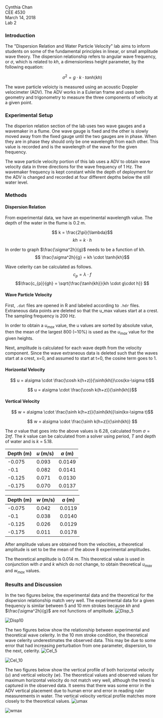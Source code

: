 Cynthia Chan
</br>
CEE 4530
</br>
March 14, 2018
</br>
Lab 2

### Introduction
The "Dispersion Relation and Water Particle Velocity" lab aims to inform students on some of the fundamental principles in linear, or small amplitude wave theory. The dispersion relationship refers to angular wave frequency, or $\sigma$, which is related to $kh$, a dimensionless height parameter, by the following equation:

$$ \sigma^2 = g\cdot k\cdot tanh(kh)$$

The wave particle veloicty is measured using an acoustic Doppler velocimeter (ADV). The ADV works in a Eulerian frame and uses both geometry and trigonometry to measure the three components of velocity at a given point.

### Experimental Setup

The disperion relation section of the lab uses two wave gauges and a wavemaker in a flume. One wave gauge is fixed and the other is slowly moved away from the fixed gauge until the two gauges are in phase. When they are in phase they should only be one wavelength from each other. This value is recorded and is the wavelength of the wave for the given frequency.

The wave particle velocity portion of this lab uses a ADV to obtain wave velocity data in three directions for the wave frequency of 1 Hz. The wavemaker frequency is kept constant while the depth of deployment for the ADV is changed and recorded at four different depths below the still water level.

### Methods
#### Dispersion Relation

From experimental data, we have an experimental wavelength value. The depth of the water in the flume is 0.2 m.

$$ k = \frac{2\pi}{\lambda}$$
$$ kh = k \cdot  h $$

In order to graph $\frac{\sigma^2h}{g}$ needs to be a function of kh.
$$ \frac{\sigma^2h}{g} = kh \cdot \tanh{kh}$$

Wave celerity can be calculated as follows.
$$c_{p} = \lambda \cdot f $$
$$\frac{c_{p}}{gh} = \sqrt{\frac{\tanh{kh}}{kh \cdot g\cdot h}} $$

#### Wave Particle Velocity

First, `.dat` files are opened in R and labeled according to `.hdr` files. Extraneous data points are deleted so that the u_max values start at a crest. The sampling frequency is 200 Hz.

In order to obtain a $u_{max}$ value, the u values are sorted by absolute value, then the mean of the largest 800 (~10%) is used as the $u_{max}$ value for the given heights.

Next, amplitude is calculated for each wave depth from the velocity component. Since the wave extraneous data is deleted such that the waves start at a crest, x=0, and assumed to start at t=0, the cosine term goes to 1.

#### Horizontal Velocity
$$ u = a\sigma \cdot \frac{\cosh k(h+z)}{\sinh(kh)}\cos(kx-\sigma t)$$

$$ u = a\sigma \cdot \frac{\cosh k(h+z)}{\sinh(kh)}$$
#### Vertical Velocity
$$ w = a\sigma \cdot \frac{\sinh k(h+z)}{\sinh(kh)}\sin(kx-\sigma t)$$

$$ w = a\sigma \cdot \frac{\sinh k(h+z)}{\sinh(kh)} $$

The $\sigma$ value that goes into the above values is 6.28, calculated from $\sigma = 2\pi f$. The $k$ value can be calculated from a solver using period, $T$ and depth of water and is $k$ = 5.18.


| Depth (m) | $u$ (m/s) | $a$ (m) |
| --------- | --------- | ------- |
| -0.075    | 0.093     | 0.0149  |
| -0.1      | 0.082     | 0.0141  |
| -0.125    | 0.071     | 0.0130  |
| -0.175    | 0.070     | 0.0137  |


| Depth (m) | $w$ (m/s) | $a$ (m) |
| --------- | --------- | ------- |
| -0.075    | 0.042     | 0.0119  |
| -0.1      | 0.038     | 0.0140  |
| -0.125    | 0.026     | 0.0129  |
| -0.175    | 0.011     | 0.0178  |

After amplitude values are obtained from the velocities, a theoretical amplitude is set to be the mean of the above 8 experimental amplitudes.

The theoretical amplitude is 0.014 m. This theoretical value is used in conjunction with $\sigma$ and $k$ which do not change, to obtain theoretical $u_{max}$ and $w_{max}$ values.

### Results and Discussion

In the two figures below, the experimental data and the theoretical for the dispersion relationship match very well. The experimental data for a given frequency is similar between 5 and 10 mm strokes because $kh$ and $\frac{\sigma^2h}{g}$ are not functions of amplitude.
![Disp_5](/Users/cynthia/github/CoastalEngineering/Disp_5.png)

![Disp10](/Users/cynthia/github/CoastalEngineering/Disp_10.png)


The two figures below show the relationship between experimental and theoretical wave celerity. In the 10 mm stroke condition, the theoretical wave celerity underestimates the observed data. This may be due to some error that had increasing perturbation from one parameter, dispersion, to the next, celerity.
![Cel_5](/Users/cynthia/github/CoastalEngineering/Cel_5.png)

![Cel_10](/Users/cynthia/github/CoastalEngineering/Cel_10.png)


The two figures below show the vertical profile of both horizontal velocity ($u$) and vertical velocity ($w$). The theoretical values and observed values for maximum horizontal velocity do not match very well, although the trend is captured in the observed data. It seems that there was some error in the ADV vertical placement due to human error and error in reading ruler measurements in water. The vertical velocity vertical profile matches more closely to the theoretical values. 
![umax](/Users/cynthia/github/CoastalEngineering/umax.png)

![wmax](/Users/cynthia/github/CoastalEngineering/max.png)

